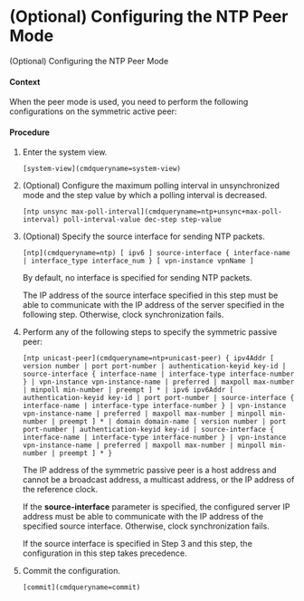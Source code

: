 (Optional) Configuring the NTP Peer Mode
========================================

(Optional) Configuring the NTP Peer Mode

#### Context

When the peer mode is used, you need to perform the following configurations on the symmetric active peer:


#### Procedure

1. Enter the system view.
   
   
   ```
   [system-view](cmdqueryname=system-view)
   ```
2. (Optional) Configure the maximum polling interval in unsynchronized mode and the step value by which a polling interval is decreased.
   
   
   ```
   [ntp unsync max-poll-interval](cmdqueryname=ntp+unsync+max-poll-interval) poll-interval-value dec-step step-value
   ```
3. (Optional) Specify the source interface for sending NTP packets.
   
   
   ```
   [ntp](cmdqueryname=ntp) [ ipv6 ] source-interface { interface-name | interface_type interface_num } [ vpn-instance vpnName ]
   ```
   
   By default, no interface is specified for sending NTP packets.
   
   The IP address of the source interface specified in this step must be able to communicate with the IP address of the server specified in the following step. Otherwise, clock synchronization fails.
4. Perform any of the following steps to specify the symmetric passive peer:
   
   
   ```
   [ntp unicast-peer](cmdqueryname=ntp+unicast-peer) { ipv4Addr [ version number | port port-number | authentication-keyid key-id | source-interface { interface-name | interface-type interface-number } | vpn-instance vpn-instance-name | preferred | maxpoll max-number | minpoll min-number | preempt ] * | ipv6 ipv6Addr [ authentication-keyid key-id | port port-number | source-interface { interface-name | interface-type interface-number } | vpn-instance vpn-instance-name | preferred | maxpoll max-number | minpoll min-number | preempt ] * | domain domain-name [ version number | port port-number | authentication-keyid key-id | source-interface { interface-name | interface-type interface-number } | vpn-instance vpn-instance-name | preferred | maxpoll max-number | minpoll min-number | preempt ] * }
   ```
   
   
   
   The IP address of the symmetric passive peer is a host address and cannot be a broadcast address, a multicast address, or the IP address of the reference clock.
   
   If the **source-interface** parameter is specified, the configured server IP address must be able to communicate with the IP address of the specified source interface. Otherwise, clock synchronization fails.
   
   If the source interface is specified in Step 3 and this step, the configuration in this step takes precedence.
5. Commit the configuration.
   
   
   ```
   [commit](cmdqueryname=commit)
   ```
